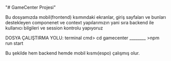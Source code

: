 "# GameCenter Projesi"

Bu dosyamızda mobil(frontend) ksımındaki ekranlar, giriş sayfaları ve bunları destekleyen componenet ve context yapılarımızın yani sıra backend ile kullanıcı bilgileri ve session kontrolu yapıyoruz

DOSYA ÇALIŞTIRMA YOLU: terminal cmd> cd gamecenter ________ >npm run start

Bu şekilde hem backend hemde mobil kısmı(espo) çalışmış olur.